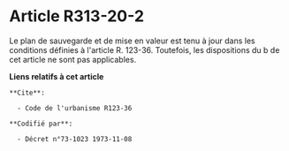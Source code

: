 # Article R313-20-2

Le plan de sauvegarde et de mise en valeur est tenu à jour dans les conditions définies à l'article R. 123-36. Toutefois, les
dispositions du b de cet article ne sont pas applicables.

**Liens relatifs à cet article**

	**Cite**:

	  - Code de l'urbanisme R123-36

	**Codifié par**:

	  - Décret n°73-1023 1973-11-08
